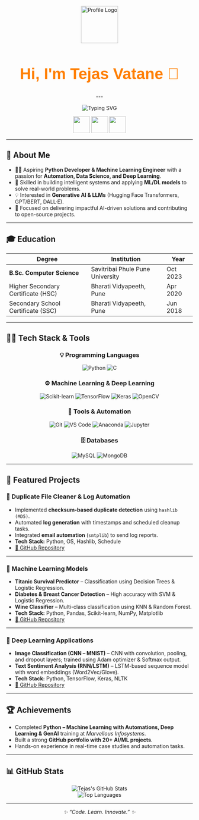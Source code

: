 <div align="center">

  <!-- Profile Logo -->
  <p align="center">
    <img src="https://github.com/TejasVatane/TejasVatane/raw/main/profile-logo.png" width="100" alt="Profile Logo"/>
  </p>

  <!-- Header Banner -->
  <h1 style="font-family: 'Poppins', sans-serif; font-weight: 800; font-size: 3em; color: #ff7f00;">
  Hi, I'm Tejas Vatane 👋
</h1>
---

  <!-- Animated Tagline -->
  <p align="center">
    <img src="https://readme-typing-svg.herokuapp.com?font=Fira+Code&weight=600&size=20&duration=3000&pause=1000&color=FF7F00&center=true&vCenter=true&width=600&lines=🐍+Python+Developer;🤖+Machine+Learning+Engineer;⚡+AI+%26+Automation+Enthusiast" alt="Typing SVG"/>
  </p>

  <!-- Social Icons -->
  <p align="center">
    <a href="https://github.com/TejasVatane"><img src="https://skillicons.dev/icons?i=github" width="45"/></a>
    <a href="https://www.linkedin.com/in/tejas-vatane-977958282"><img src="https://skillicons.dev/icons?i=linkedin" width="45"/></a>
    <a href="mailto:tejasvatane53@gmail.com"><img src="https://skillicons.dev/icons?i=gmail" width="45"/></a>
  </p>

</div>

---

## 🚀 About Me  

- 👨‍💻 Aspiring **Python Developer & Machine Learning Engineer** with a passion for **Automation, Data Science, and Deep Learning**.  
- 🧩 Skilled in building intelligent systems and applying **ML/DL models** to solve real-world problems.  
- 💡 Interested in **Generative AI & LLMs** (Hugging Face Transformers, GPT/BERT, DALL·E).  
- 🎯 Focused on delivering impactful AI-driven solutions and contributing to open-source projects.

---

## 🎓 Education  

| Degree | Institution | Year |
|-------|-------------|------|
| **B.Sc. Computer Science** | Savitribai Phule Pune University | Oct 2023 |
| Higher Secondary Certificate (HSC) | Bharati Vidyapeeth, Pune | Apr 2020 |
| Secondary School Certificate (SSC) | Bharati Vidyapeeth, Pune | Jun 2018 |

---

## 🧑‍💻 Tech Stack & Tools  

<div align="center">

### 💡 Programming Languages
![Python](https://img.shields.io/badge/Python-3776ab?style=for-the-badge&logo=python&logoColor=white)
![C](https://img.shields.io/badge/C-00599C?style=for-the-badge&logo=c&logoColor=white)

### ⚙️ Machine Learning & Deep Learning
![Scikit-learn](https://img.shields.io/badge/Scikit--learn-f7931e?style=for-the-badge&logo=scikitlearn&logoColor=white)
![TensorFlow](https://img.shields.io/badge/TensorFlow-f7931e?style=for-the-badge&logo=tensorflow&logoColor=white)
![Keras](https://img.shields.io/badge/Keras-d00000?style=for-the-badge&logo=keras&logoColor=white)
![OpenCV](https://img.shields.io/badge/OpenCV-27338e?style=for-the-badge&logo=opencv&logoColor=white)

### 🔧 Tools & Automation
![Git](https://img.shields.io/badge/Git-f14e32?style=for-the-badge&logo=git&logoColor=white)
![VS Code](https://img.shields.io/badge/VS%20Code-0078d7?style=for-the-badge&logo=visualstudiocode&logoColor=white)
![Anaconda](https://img.shields.io/badge/Anaconda-44a833?style=for-the-badge&logo=anaconda&logoColor=white)
![Jupyter](https://img.shields.io/badge/Jupyter-F37626?style=for-the-badge&logo=jupyter&logoColor=white)

### 🗄️ Databases
![MySQL](https://img.shields.io/badge/MySQL-00758f?style=for-the-badge&logo=mysql&logoColor=white)
![MongoDB](https://img.shields.io/badge/MongoDB-4ea94b?style=for-the-badge&logo=mongodb&logoColor=white)

</div>

---

## 📌 Featured Projects  

### 🔹 Duplicate File Cleaner & Log Automation  
- Implemented **checksum-based duplicate detection** using `hashlib (MD5)`.  
- Automated **log generation** with timestamps and scheduled cleanup tasks.  
- Integrated **email automation** (`smtplib`) to send log reports.  
- **Tech Stack:** Python, OS, Hashlib, Schedule  
- [🔗 GitHub Repository](#)

---

### 🔹 Machine Learning Models  
- **Titanic Survival Predictor** – Classification using Decision Trees & Logistic Regression.  
- **Diabetes & Breast Cancer Detection** – High accuracy with SVM & Logistic Regression.  
- **Wine Classifier** – Multi-class classification using KNN & Random Forest.  
- **Tech Stack:** Python, Pandas, Scikit-learn, NumPy, Matplotlib  
- [🔗 GitHub Repository](#)

---

### 🔹 Deep Learning Applications  
- **Image Classification (CNN – MNIST)** – CNN with convolution, pooling, and dropout layers; trained using Adam optimizer & Softmax output.  
- **Text Sentiment Analysis (RNN/LSTM)** – LSTM-based sequence model with word embeddings (Word2Vec/Glove).  
- **Tech Stack:** Python, TensorFlow, Keras, NLTK  
- [🔗 GitHub Repository](#)

---

## 🏆 Achievements  

- Completed **Python – Machine Learning with Automations, Deep Learning & GenAI** training at *Marvellous Infosystems*.  
- Built a strong **GitHub portfolio with 20+ AI/ML projects**.  
- Hands-on experience in real-time case studies and automation tasks.

---

## 📊 GitHub Stats  

<div align="center">

![Tejas's GitHub Stats](https://github-readme-stats.vercel.app/api?username=Tejas-1817&show_icons=true&theme=tokyonight&hide_border=true)  
![Top Languages](https://github-readme-stats.vercel.app/api/top-langs/?username=Tejas-1817&layout=compact&theme=tokyonight&hide_border=true)

</div>

---

<p align="center">
  <em>✨ “Code. Learn. Innovate.” ✨</em>
</p>

